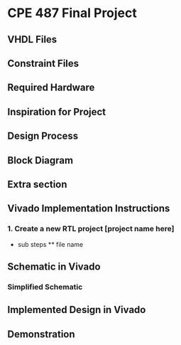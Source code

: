 # CPE 487 Final Project
## VHDL Files


## Constraint Files

## Required Hardware

## Inspiration for Project

## Design Process

## Block Diagram

## Extra section

## Vivado Implementation Instructions
### 1. Create a new RTL project [project name here]
* sub steps
** file name

## Schematic in Vivado

### Simplified Schematic

## Implemented Design in Vivado

## Demonstration
